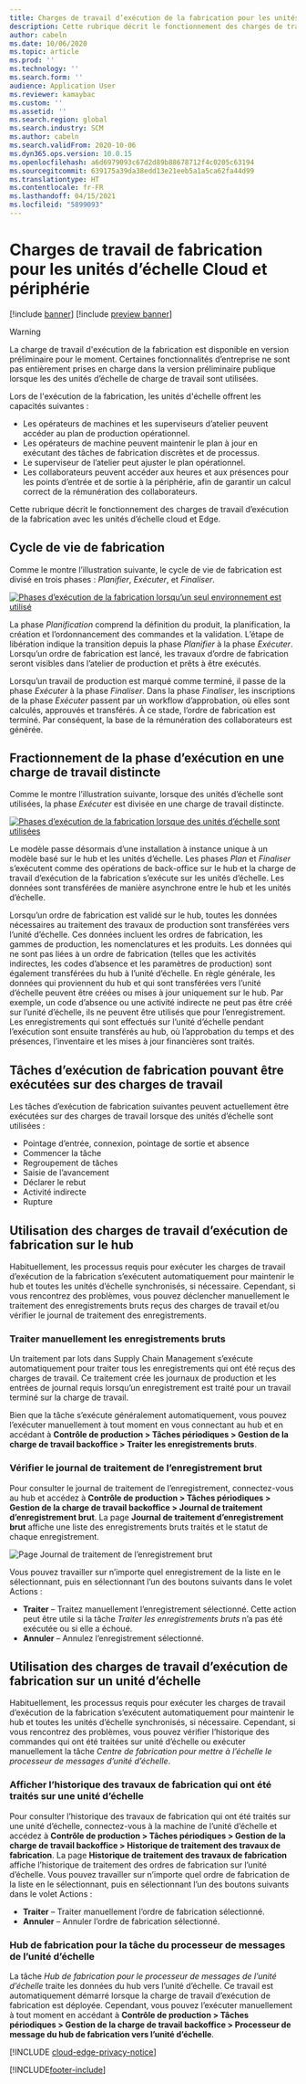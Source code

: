 ```yaml
---
title: Charges de travail d’exécution de la fabrication pour les unités de mise à l’échelle du cloud et d’Edge
description: Cette rubrique décrit le fonctionnement des charges de travail d’exécution de la fabrication avec les unités d’échelle cloud et Edge.
author: cabeln
ms.date: 10/06/2020
ms.topic: article
ms.prod: ''
ms.technology: ''
ms.search.form: ''
audience: Application User
ms.reviewer: kamaybac
ms.custom: ''
ms.assetid: ''
ms.search.region: global
ms.search.industry: SCM
ms.author: cabeln
ms.search.validFrom: 2020-10-06
ms.dyn365.ops.version: 10.0.15
ms.openlocfilehash: a6d6979093c67d2d89b88678712f4c0205c63194
ms.sourcegitcommit: 639175a39da38edd13e21eeb5a1a5ca62fa44d99
ms.translationtype: HT
ms.contentlocale: fr-FR
ms.lasthandoff: 04/15/2021
ms.locfileid: "5899093"
---
```

# <a name="manufacturing-execution-workloads-for-cloud-and-edge-scale-units"></a>Charges de travail de fabrication pour les unités d’échelle Cloud et périphérie

[!include [banner](../includes/banner.md)]
[!include [preview banner](../includes/preview-banner.md)]

> [!WARNING]
> La charge de travail d'exécution de la fabrication est disponible en version préliminaire pour le moment.
> Certaines fonctionnalités d’entreprise ne sont pas entièrement prises en charge dans la version préliminaire publique lorsque les des unités d’échelle de charge de travail sont utilisées.

Lors de l'exécution de la fabrication, les unités d'échelle offrent les capacités suivantes :

- Les opérateurs de machines et les superviseurs d’atelier peuvent accéder au plan de production opérationnel.
- Les opérateurs de machine peuvent maintenir le plan à jour en exécutant des tâches de fabrication discrètes et de processus.
- Le superviseur de l’atelier peut ajuster le plan opérationnel.
- Les collaborateurs peuvent accéder aux heures et aux présences pour les points d’entrée et de sortie à la périphérie, afin de garantir un calcul correct de la rémunération des collaborateurs.

Cette rubrique décrit le fonctionnement des charges de travail d’exécution de la fabrication avec les unités d’échelle cloud et Edge.

## <a name="the-manufacturing-lifecycle"></a>Cycle de vie de fabrication

Comme le montre l’illustration suivante, le cycle de vie de fabrication est divisé en trois phases : *Planifier*, *Exécuter*, et *Finaliser*.

[![Phases d’exécution de la fabrication lorsqu’un seul environnement est utilisé](media/mes-phases.png "Phases d’exécution de la fabrication lorsqu’un seul environnement est utilisé")](media/mes-phases-large.png)

La phase _Planification_ comprend la définition du produit, la planification, la création et l’ordonnancement des commandes et la validation. L’étape de libération indique la transition depuis la phase _Planifier_ à la phase _Exécuter_. Lorsqu’un ordre de fabrication est lancé, les travaux d’ordre de fabrication seront visibles dans l’atelier de production et prêts à être exécutés.

Lorsqu’un travail de production est marqué comme terminé, il passe de la phase _Exécuter_ à la phase _Finaliser_. Dans la phase _Finaliser_, les inscriptions de la phase *Exécuter* passent par un workflow d’approbation, où elles sont calculés, approuvés et transférés. À ce stade, l’ordre de fabrication est terminé. Par conséquent, la base de la rémunération des collaborateurs est générée.

## <a name="splitting-the-execute-phase-into-a-separate-workload"></a>Fractionnement de la phase d’exécution en une charge de travail distincte

Comme le montre l’illustration suivante, lorsque des unités d’échelle sont utilisées, la phase _Exécuter_ est divisée en une charge de travail distincte.

[![Phases d’exécution de la fabrication lorsque des unités d’échelle sont utilisées](media/mes-phases-workloads.png "Phases d’exécution de la fabrication lorsque des unités d’échelle sont utilisées")](media/mes-phases-workloads-large.png)

Le modèle passe désormais d’une installation à instance unique à un modèle basé sur le hub et les unités d’échelle. Les phases _Plan_ et _Finaliser_ s’exécutent comme des opérations de back-office sur le hub et la charge de travail d’exécution de la fabrication s’exécute sur les unités d’échelle. Les données sont transférées de manière asynchrone entre le hub et les unités d’échelle.

Lorsqu’un ordre de fabrication est validé sur le hub, toutes les données nécessaires au traitement des travaux de production sont transférées vers l’unité d’échelle. Ces données incluent les ordres de fabrication, les gammes de production, les nomenclatures et les produits. Les données qui ne sont pas liées à un ordre de fabrication (telles que les activités indirectes, les codes d’absence et les paramètres de production) sont également transférées du hub à l’unité d’échelle. En règle générale, les données qui proviennent du hub et qui sont transférées vers l’unité d’échelle peuvent être créées ou mises à jour uniquement sur le hub. Par exemple, un code d’absence ou une activité indirecte ne peut pas être créé sur l’unité d’échelle, ils ne peuvent être utilisés que pour l’enregistrement. Les enregistrements qui sont effectués sur l’unité d’échelle pendant l’exécution sont ensuite transférés au hub, où l’approbation du temps et des présences, l’inventaire et les mises à jour financières sont traités.

## <a name="manufacturing-execution-tasks-that-can-be-run-on-workloads"></a>Tâches d’exécution de fabrication pouvant être exécutées sur des charges de travail

Les tâches d’exécution de fabrication suivantes peuvent actuellement être exécutées sur des charges de travail lorsque des unités d’échelle sont utilisées :

- Pointage d’entrée, connexion, pointage de sortie et absence
- Commencer la tâche
- Regroupement de tâches
- Saisie de l’avancement
- Déclarer le rebut
- Activité indirecte
- Rupture

## <a name="working-with-manufacturing-execution-workloads-on-the-hub"></a>Utilisation des charges de travail d’exécution de fabrication sur le hub

Habituellement, les processus requis pour exécuter les charges de travail d’exécution de la fabrication s’exécutent automatiquement pour maintenir le hub et toutes les unités d’échelle synchronisés, si nécessaire. Cependant, si vous rencontrez des problèmes, vous pouvez déclencher manuellement le traitement des enregistrements bruts reçus des charges de travail et/ou vérifier le journal de traitement des enregistrements.

### <a name="manually-process-raw-registrations"></a>Traiter manuellement les enregistrements bruts

Un traitement par lots dans Supply Chain Management s’exécute automatiquement pour traiter tous les enregistrements qui ont été reçus des charges de travail. Ce traitement crée les journaux de production et les entrées de journal requis lorsqu’un enregistrement est traité pour un travail terminé sur la charge de travail.

Bien que la tâche s’exécute généralement automatiquement, vous pouvez l’exécuter manuellement à tout moment en vous connectant au hub et en accédant à **Contrôle de production \> Tâches périodiques \> Gestion de la charge de travail backoffice \> Traiter les enregistrements bruts**.

### <a name="check-the-raw-registration-processing-log"></a>Vérifier le journal de traitement de l’enregistrement brut

Pour consulter le journal de traitement de l’enregistrement, connectez-vous au hub et accédez à **Contrôle de production \> Tâches périodiques \> Gestion de la charge de travail backoffice \> Journal de traitement d’enregistrement brut**. La page **Journal de traitement d’enregistrement brut** affiche une liste des enregistrements bruts traités et le statut de chaque enregistrement.

![Page Journal de traitement de l’enregistrement brut](media/mes-processing-log.png "Page Journal de traitement de l’enregistrement brut")

Vous pouvez travailler sur n’importe quel enregistrement de la liste en le sélectionnant, puis en sélectionnant l’un des boutons suivants dans le volet Actions :

- **Traiter** – Traitez manuellement l’enregistrement sélectionné. Cette action peut être utile si la tâche _Traiter les enregistrements bruts_ n’a pas été exécutée ou si elle a échoué.
- **Annuler** – Annulez l’enregistrement sélectionné.

## <a name="working-with-manufacturing-execution-workloads-on-a-scale-unit"></a>Utilisation des charges de travail d’exécution de fabrication sur un unité d’échelle

Habituellement, les processus requis pour exécuter les charges de travail d’exécution de la fabrication s’exécutent automatiquement pour maintenir le hub et toutes les unités d’échelle synchronisés, si nécessaire. Cependant, si vous rencontrez des problèmes, vous pouvez vérifier l’historique des commandes qui ont été traitées sur unité d’échelle ou exécuter manuellement la tâche _Centre de fabrication pour mettre à l’échelle le processeur de messages d’unité d’échelle_.

### <a name="view-the-history-of-manufacturing-jobs-that-have-been-processed-on-a-scale-unit"></a>Afficher l’historique des travaux de fabrication qui ont été traités sur une unité d’échelle

Pour consulter l’historique des travaux de fabrication qui ont été traités sur une unité d’échelle, connectez-vous à la machine de l’unité d’échelle et accédez à **Contrôle de production \> Tâches périodiques \> Gestion de la charge de travail backoffice \> Historique de traitement des travaux de fabrication**. La page **Historique de traitement des travaux de fabrication** affiche l’historique de traitement des ordres de fabrication sur l’unité d’échelle. Vous pouvez travailler sur n’importe quel ordre de fabrication de la liste en le sélectionnant, puis en sélectionnant l’un des boutons suivants dans le volet Actions :

- **Traiter** – Traiter manuellement l’ordre de fabrication sélectionné.
- **Annuler** – Annuler l’ordre de fabrication sélectionné.

### <a name="manufacturing-hub-to-scale-unit-message-processor-job"></a>Hub de fabrication pour la tâche du processeur de messages de l’unité d’échelle

La tâche _Hub de fabrication pour le processeur de messages de l’unité d’échelle_ traite les données du hub vers l’unité d’échelle. Ce travail est automatiquement démarré lorsque la charge de travail d’exécution de fabrication est déployée. Cependant, vous pouvez l’exécuter manuellement à tout moment en accédant à **Contrôle de production \> Tâches périodiques \> Gestion de la charge de travail backoffice \> Processeur de message du hub de fabrication vers l’unité d’échelle**.

[!INCLUDE [cloud-edge-privacy-notice](../../includes/cloud-edge-privacy-notice.md)]

[!INCLUDE[footer-include](../../includes/footer-banner.md)]

